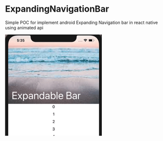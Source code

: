 # ExpandingNavigationBar
 Simple POC for implement android Expanding Navigation bar in react native using animated api

![](/media/animation.gif)
